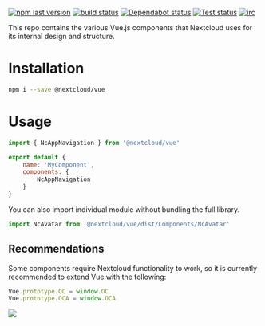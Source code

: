 [![npm last version](https://img.shields.io/npm/v/@nextcloud/vue.svg?style=flat-square)](https://www.npmjs.com/package/@nextcloud/vue)
[![build status](https://img.shields.io/github/actions/workflow/status/nextcloud-libraries/nextcloud-vue/node.yml?style=flat-square)](https://github.com/nextcloud-libraries/nextcloud-vue/actions/workflows/node.yml?query=branch%3Amaster)
[![Dependabot status](https://img.shields.io/badge/Dependabot-enabled-brightgreen.svg?longCache=true&style=flat-square&logo=dependabot)](https://dependabot.com)
[![Test status](https://img.shields.io/github/actions/workflow/status/nextcloud-libraries/nextcloud-vue/npm-test.yml?style=flat-square&label=Test%20status)](https://github.com/nextcloud-libraries/nextcloud-vue/actions/workflows/npm-test.yml?query=branch%3Amaster)
[![irc](https://img.shields.io/badge/IRC-%23nextcloud--dev%20on%20freenode-blue.svg?style=flat-square)](https://webchat.freenode.net/?channels=nextcloud-dev)

This repo contains the various Vue.js components that Nextcloud uses for its internal design and structure.

# Installation

```bash
npm i --save @nextcloud/vue
```

# Usage
```js static
import { NcAppNavigation } from '@nextcloud/vue'

export default {
    name: 'MyComponent',
    components: {
        NcAppNavigation
    }
}
```

You can also import individual module without bundling the full library.


```js static
import NcAvatar from '@nextcloud/vue/dist/Components/NcAvatar'
```

## Recommendations

Some components require Nextcloud functionality to work, so it is currently recommended to extend Vue with the following:

```js static
Vue.prototype.OC = window.OC
Vue.prototype.OCA = window.OCA
```

<a href="https://www.netlify.com">
  <img src="https://www.netlify.com/img/global/badges/netlify-dark.svg"/>
</a>
